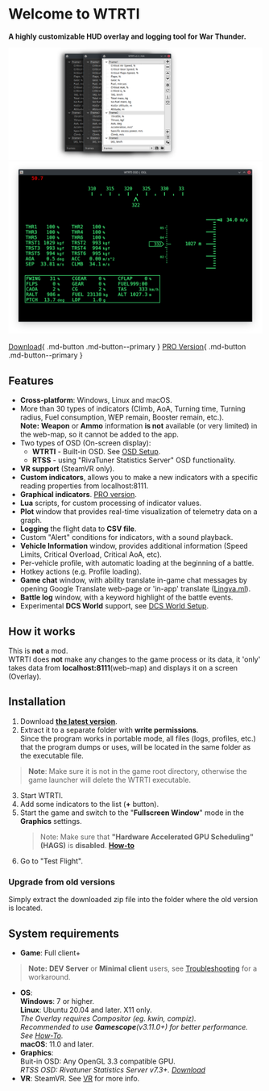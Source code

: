 # Welcome to WTRTI

**A highly customizable HUD overlay and logging tool for War Thunder.**  

![#](images/wtrti_themes.png)
![#](images/wtrti_osd.png)

[Download](https://github.com/MeSoftHorny/WTRTI/releases/latest/){ .md-button .md-button--primary }
[PRO Version](https://patreon.com/wtrti){ .md-button .md-button--primary }

## Features
- **Cross-platform**: Windows, Linux and macOS.
- More than 30 types of indicators (Climb, AoA, Turning time, Turning radius, Fuel consumption, WEP remain, Booster remain, etc.).  
  **Note:** **Weapon** or **Ammo** information **is not** available (or very limited) in the web-map, so it cannot be added to the app.  
- Two types of OSD (On-screen display):  
    - **WTRTI** - Built-in OSD. See [OSD Setup](features.md#wtrti-built-in).  
    - **RTSS** - using "RivaTuner Statistics Server" OSD functionality.  
- **VR support** (SteamVR only).
- **Custom indicators**, allows you to make a new indicators with a specific reading properties from localhost:8111.
- **Graphical indicators**. [PRO version](https://patreon.com/wtrti).
- **Lua** scripts, for custom processing of indicator values.
- **Plot** window that provides real-time visualization of telemetry data on a graph.
- **Logging** the flight data to **CSV file**.
- Custom "Alert" conditions for indicators, with a sound playback.
- **Vehicle Information** window, provides additional information (Speed Limits, Critical Overload, Critical AoA, etc).
- Per-vehicle profile, with automatic loading at the beginning of a battle.
- Hotkey actions (e.g. Profile loading).
- **Game chat** window, with ability translate in-game chat messages by opening Google Translate web-page or 'in-app' translate ([Lingva.ml](https://lingva.ml)).
- **Battle log** window, with a keyword highlight of the battle events.
- Experimental **DCS World** support, see [DCS World Setup](features.md#dcs-world-setup).

## How it works
This is **not** a mod.  
WTRTI does **not** make any changes to the game process or its data, it 'only' takes data from **localhost:8111**(web-map) and displays it on a screen (Overlay).

## Installation
1. Download [**the latest version**](https://github.com/MeSoftHorny/WTRTI/releases/latest).
2. Extract it to a separate folder with **write permissions**.  
   Since the program works in portable mode, all files (logs, profiles, etc.) that the program dumps or uses, will be located in the same folder as the executable file.
> **Note**: Make sure it is not in the game root directory, otherwise the game launcher will delete the WTRTI executable.
3. Start WTRTI.
4. Add some indicators to the list (**+** button).
5. Start the game and switch to the "**Fullscreen Window**" mode in the **Graphics** settings.  
   > Note: Make sure that **"Hardware Accelerated GPU Scheduling" (HAGS)** is **disabled**. [**How-to**](https://obsproject.com/kb/hags)  
6. Go to "Test Flight".

### Upgrade from old versions
Simply extract the downloaded zip file into the folder where the old version is located.

## System requirements
- **Game**: Full client+  
> **Note:** **DEV Server** or **Minimal client** users, see [Troubleshooting](troubleshooting.md#not-working-with-dev-server) for a workaround.
- **OS**:  
  **Windows**: 7 or higher.  
  **Linux**: Ubuntu 20.04 and later. X11 only.  
      *The Overlay requires Compositor (eg. kwin, compiz).*  
      *Recommended to use __Gamescope__(v3.11.0+) for better performance. See [How-To](features.md/#gamescope-setup-linux).*  
  **macOS**: 11.0 and later.
- **Graphics**:  
  Buit-in OSD: Any OpenGL 3.3 compatible GPU.  
  *RTSS OSD: Rivatuner Statistics Server v7.3+. [Download](https://www.guru3d.com/files-details/rtss-rivatuner-statistics-server-download.html)*
- **VR**: SteamVR. See [VR](features.md/#vr) for more info.

